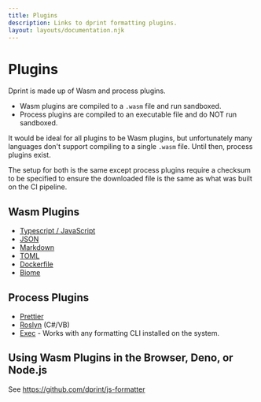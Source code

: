 ```yaml
---
title: Plugins
description: Links to dprint formatting plugins.
layout: layouts/documentation.njk
---
```


# Plugins

Dprint is made up of Wasm and process plugins.

- Wasm plugins are compiled to a `.wasm` file and run sandboxed.
- Process plugins are compiled to an executable file and do NOT run sandboxed.

It would be ideal for all plugins to be Wasm plugins, but unfortunately many languages don't support compiling to a single `.wasm` file. Until then, process plugins exist.

The setup for both is the same except process plugins require a checksum to be specified to ensure the downloaded file is the same as what was built on the CI pipeline.

## Wasm Plugins

- [Typescript / JavaScript](/plugins/typescript)
- [JSON](/plugins/json)
- [Markdown](/plugins/markdown)
- [TOML](/plugins/toml)
- [Dockerfile](/plugins/dockerfile)
- [Biome](/plugins/biome)

## Process Plugins

- [Prettier](/plugins/prettier)
- [Roslyn](/plugins/roslyn) (C#/VB)
- [Exec](/plugins/exec) - Works with any formatting CLI installed on the system.

## Using Wasm Plugins in the Browser, Deno, or Node.js

See https://github.com/dprint/js-formatter
